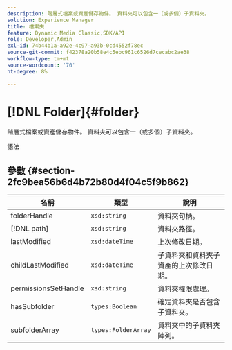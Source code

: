 ```yaml
---
description: 階層式檔案或資產儲存物件。 資料夾可以包含一（或多個）子資料夾。
solution: Experience Manager
title: 檔案夾
feature: Dynamic Media Classic,SDK/API
role: Developer,Admin
exl-id: 74b44b1a-a92e-4c97-a93b-0cd4552f78ec
source-git-commit: f42378a20b58e4c5ebc961c6526d7cecabc2ae38
workflow-type: tm+mt
source-wordcount: '70'
ht-degree: 8%

---
```


# [!DNL Folder]{#folder}

階層式檔案或資產儲存物件。 資料夾可以包含一（或多個）子資料夾。

語法

## 參數 {#section-2fc9bea56b6d4b72b80d4f04c5f9b862}

| 名稱 | 類型 | 說明 |
|---|---|---|
| folderHandle | `xsd:string` | 資料夾句柄。 |
| [!DNL path] | `xsd:string` | 資料夾路徑。 |
| lastModified | `xsd:dateTime` | 上次修改日期。 |
| childLastModified | `xsd:dateTime` | 子資料夾和資料夾子資產的上次修改日期。 |
| permissionsSetHandle | `xsd:string` | 資料夾權限處理。 |
| hasSubfolder | `types:Boolean` | 確定資料夾是否包含子資料夾。 |
| subfolderArray | `types:FolderArray` | 資料夾中的子資料夾陣列。 |
